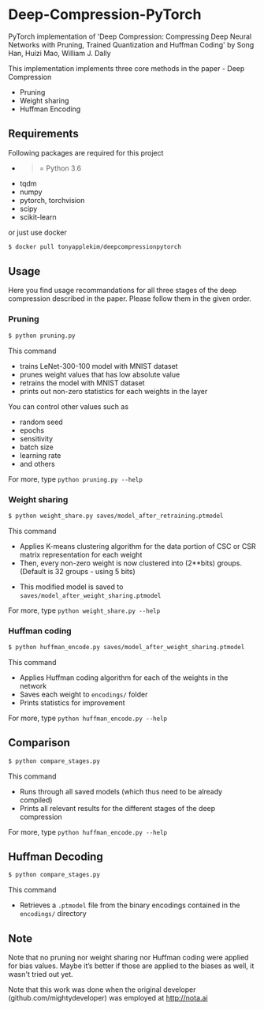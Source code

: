# Deep-Compression-PyTorch
PyTorch implementation of 'Deep Compression: Compressing Deep Neural Networks with Pruning, Trained Quantization and Huffman Coding'  by Song Han, Huizi Mao, William J. Dally

This implementation implements three core methods in the paper - Deep Compression
- Pruning
- Weight sharing
- Huffman Encoding

## Requirements
Following packages are required for this project
- >= Python 3.6
- tqdm
- numpy
- pytorch, torchvision
- scipy
- scikit-learn

or just use docker
``` bash
$ docker pull tonyapplekim/deepcompressionpytorch
```

## Usage
Here you find usage recommandations for all three stages of the deep compression described in the paper. Please follow them in the given order.

### Pruning
``` bash
$ python pruning.py
```
This command
- trains LeNet-300-100 model with MNIST dataset
- prunes weight values that has low absolute value
- retrains the model with MNIST dataset
- prints out non-zero statistics for each weights in the layer

You can control other values such as
- random seed
- epochs
- sensitivity
- batch size
- learning rate
- and others

For more, type `python pruning.py --help`

### Weight sharing
``` bash
$ python weight_share.py saves/model_after_retraining.ptmodel
```
This command
* Applies K-means clustering algorithm for the data portion of CSC or CSR matrix representation for each weight
* Then, every non-zero weight is now clustered into (2**bits) groups.
(Default is 32 groups - using 5 bits)
- This modified model is saved to
`saves/model_after_weight_sharing.ptmodel`

For more, type `python weight_share.py --help`

### Huffman coding
``` bash
$ python huffman_encode.py saves/model_after_weight_sharing.ptmodel
```
This command
- Applies Huffman coding algorithm for each of the weights in the network
- Saves each weight to `encodings/` folder
- Prints statistics for improvement

For more, type `python huffman_encode.py --help`

## Comparison
``` bash
$ python compare_stages.py
```

This command
- Runs through all saved models (which thus need to be already compiled)
- Prints all relevant results for the different stages of the deep compression

For more, type `python huffman_encode.py --help`

## Huffman Decoding
``` bash
$ python compare_stages.py
```

This command
- Retrieves a `.ptmodel` file from  the binary encodings contained in the `encodings/` directory


## Note
Note that no pruning nor weight sharing nor Huffman coding were applied for bias values. Maybe it’s better if those are applied to the biases as well, it wasn't tried out yet.

Note that this work was done when the original developer (github.com/mightydeveloper) was employed at http://nota.ai

